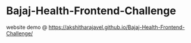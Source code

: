 # Bajaj-Health-Frontend-Challenge

website demo @  https://akshitharajavel.github.io/Bajaj-Health-Frontend-Challenge/
